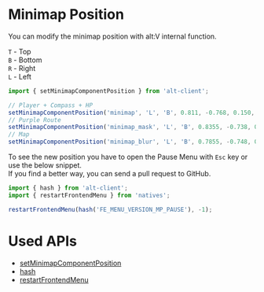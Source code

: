 # Minimap Position

You can modify the minimap position with alt:V internal function.

`T` - Top \
`B` - Bottom \
`R` - Right \
`L` - Left

```js
import { setMinimapComponentPosition } from 'alt-client';

// Player + Compass + HP
setMinimapComponentPosition('minimap', 'L', 'B', 0.811, -0.768, 0.150, 0.188888);
// Purple Route
setMinimapComponentPosition('minimap_mask', 'L', 'B', 0.8355, -0.738, 0.111, 0.159);
// Map
setMinimapComponentPosition('minimap_blur', 'L', 'B', 0.7855, -0.748, 0.266, 0.237);
```

To see the new position you have to open the Pause Menu with `Esc` key or use the below snippet. \
If you find a better way, you can send a pull request to GitHub.

```js
import { hash } from 'alt-client';
import { restartFrontendMenu } from 'natives';

restartFrontendMenu(hash('FE_MENU_VERSION_MP_PAUSE'), -1);
```

# Used APIs

- [setMinimapComponentPosition](https://docs.altv.mp/js/api/alt-client.html#_altmp_altv_types_alt_client_setMinimapComponentPosition_1)
- [hash](https://docs.altv.mp/js/api/alt-client.html#_altmp_altv_types_alt_client_hash)
- [restartFrontendMenu](https://natives.altv.mp/#/0x10706DC6AD2D49C0)
